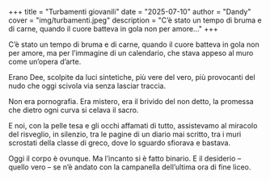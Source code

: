 +++
title = "Turbamenti giovanili"
date = "2025-07-10"
author = "Dandy"
cover = "img/turbamenti.jpeg"
description = "C’è stato un tempo di bruma e di carne, quando il cuore batteva in gola non per amore..."
+++

C’è stato un tempo di bruma e di carne, quando il cuore batteva in gola non per amore, ma per l’immagine di un calendario, che stava appeso al muro come un’opera d’arte.

Erano Dee, scolpite da luci sintetiche, più vere del vero, più provocanti del nudo che oggi scivola via senza lasciar traccia.

Non era pornografia. Era mistero, era il brivido del non detto, la promessa che dietro ogni curva si celava il sacro.

E noi, con la pelle tesa e gli occhi affamati di tutto, assistevamo al miracolo del risveglio, in silenzio, tra le pagine di un diario mai scritto, tra i muri scrostati della classe di greco, dove lo sguardo sfiorava e bastava.

Oggi il corpo è ovunque. Ma l’incanto si è fatto binario. E il desiderio – quello vero – se n’è andato con la campanella dell’ultima ora di fine liceo.
